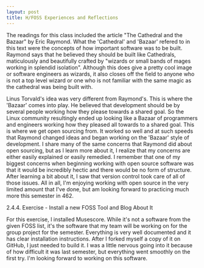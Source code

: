 ```yaml
---
layout: post
title: H/FOSS Experiences and Reflections
---
```

The readings for this class included the article "The Cathedral and the Bazaar" by Eric Raymond. What the 'Cathedral' and 'Bazaar' refered to in this text were the concepts of how important software was to be built. Raymond says that he believed they should be built like Cathedrals, maticulously and beautifully crafted by "wizards or small bands of mages working in splendid isolation". Although this does give a pretty cool image or software engineers as wizards, it also closes off the field to anyone who is not a top level wizard or one who is not familiar with the same magic as the cathedral was being built with.  
  
Linus Torvald's idea was very different from Raymond's. This is where the 'Bazaar' comes into play. He believed that development should be by several people working how they please towards a shared goal. So the Linux community resultingly ended up looking like a Bazaar of programmers and engineers working how they pleased all towards to a shared goal. This is where we get open sourcing from. It worked so well and at such speeds that Raymond changed ideas and began working on the 'Bazaar' style of development. I share many of the same concerns that Raymond did about open sourcing, but as I learn more about it, I realize that my concerns are either easily explained or easily remedied. I remember that one of my biggest concerns when beginning working with open source software was that it would be incredibly hectic and there would be no form of structure. After learning a bit about it, I saw that version control took care of all of those issues. All in all, I'm enjoying working with open source in the very limited amount that I've done, but am looking forward to practicing much more this semester in 462.  
  

2.4.4. Exercise - Install a new FOSS Tool and Blog About It
  
For this exercise, I installed Musescore. While it's not a software from the given FOSS list, it's the software that my team will be working on for the group project for the semester. Everything is very well documented and it has clear installation instructions. After I forked myself a copy of it on GitHub, I just needed to build it. I was a little nervous going into it because of how difficult it was last semester, but everything went smoothly on the first try. I'm looking forward to working on this software.  